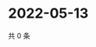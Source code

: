 # 2022-05-13

共 0 条

<!-- BEGIN WEIBO -->
<!-- 最后更新时间 Fri May 13 2022 05:13:18 GMT+0800 (China Standard Time) -->

<!-- END WEIBO -->
